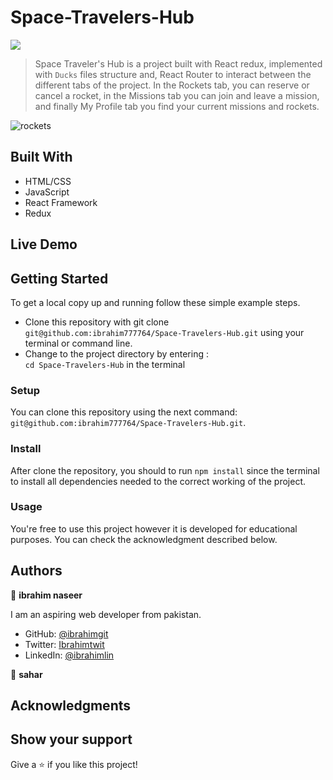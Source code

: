 # Space-Travelers-Hub

![](https://img.shields.io/badge/Microverse-blueviolet)

> Space Traveler's Hub is a project built with React redux, implemented with `Ducks` files structure and, React Router to interact between the different tabs of the project. In the Rockets tab, you can reserve or cancel a rocket, in the Missions tab you can join and leave a mission, and finally My Profile tab you find your current missions and rockets.

![rockets](https://user-images.githubusercontent.com/91301423/156767747-742c3464-b9c6-4109-89a8-e6725a791e11.png)


## Built With

- HTML/CSS
- JavaScript
- React Framework
- Redux

## Live Demo




## Getting Started

To get a local copy up and running follow these simple example steps.

- Clone this repository with git clone `git@github.com:ibrahim777764/Space-Travelers-Hub.git` using your terminal or command line.
- Change to the project directory by entering : <br>
  `cd Space-Travelers-Hub` in the terminal


### Setup

You can clone this repository using the next command: `git@github.com:ibrahim777764/Space-Travelers-Hub.git`.

### Install

After clone the repository, you should to run `npm install` since the terminal to install all dependencies needed to the correct working of the project.

### Usage

You're free to use this project however it is developed for educational purposes. You can check the acknowledgment described below.

## Authors

👤 **ibrahim naseer**

I am an aspiring web developer from pakistan.
- GitHub: [@ibrahimgit](https://github.com/ibrahim777764)
- Twitter: [Ibrahimtwit](https://twitter.com/Ibrahim66650696)
- LinkedIn: [@ibrahimlin](https://www.linkedin.com/in/ibrahim-naseer-215667225/)

👤 **sahar**



## Acknowledgments

## Show your support

Give a ⭐️ if you like this project!

